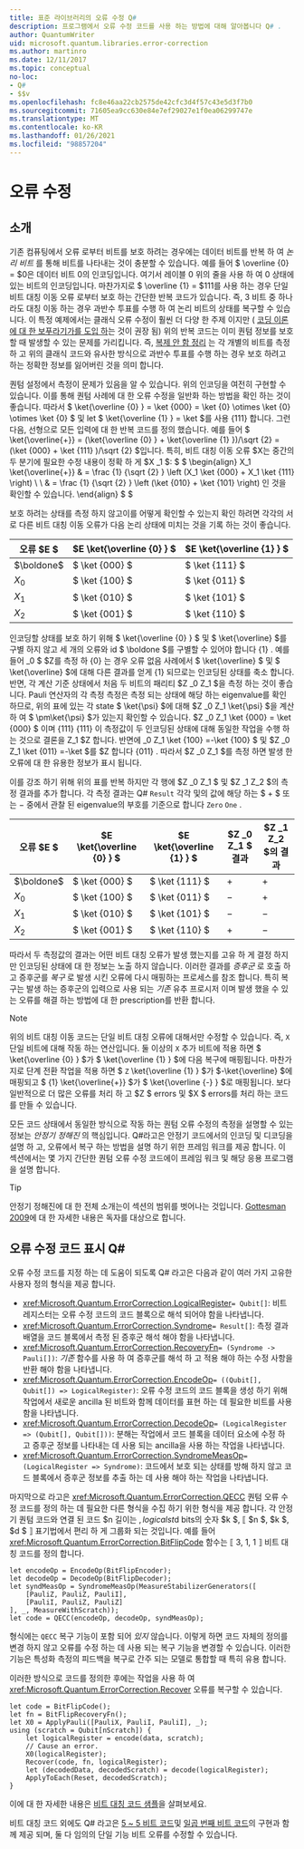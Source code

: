 ```yaml
---
title: 표준 라이브러리의 오류 수정 Q#
description: 프로그램에서 오류 수정 코드를 사용 하는 방법에 대해 알아봅니다 Q# .
author: QuantumWriter
uid: microsoft.quantum.libraries.error-correction
ms.author: martinro
ms.date: 12/11/2017
ms.topic: conceptual
no-loc:
- Q#
- $$v
ms.openlocfilehash: fc8e46aa22cb2575de42cfc3d4f57c43e5d3f7b0
ms.sourcegitcommit: 71605ea9cc630e84e7ef29027e1f0ea06299747e
ms.translationtype: MT
ms.contentlocale: ko-KR
ms.lasthandoff: 01/26/2021
ms.locfileid: "98857204"
---
```

# <a name="error-correction"></a>오류 수정 #

## <a name="introduction"></a>소개 ##

기존 컴퓨팅에서 오류 로부터 비트를 보호 하려는 경우에는 데이터 비트를 반복 하 여 *논리 비트* 를 통해 비트를 나타내는 것이 충분할 수 있습니다.
예를 들어 $ \overline {0} = $0은 데이터 비트 0의 인코딩입니다. 여기서 레이블 0 위의 줄을 사용 하 여 0 상태에 있는 비트의 인코딩입니다.
마찬가지로 $ \overline {1} = $111를 사용 하는 경우 단일 비트 대칭 이동 오류 로부터 보호 하는 간단한 반복 코드가 있습니다.
즉, 3 비트 중 하나라도 대칭 이동 하는 경우 과반수 투표를 수행 하 여 논리 비트의 상태를 복구할 수 있습니다.
이 특정 예제에서는 클래식 오류 수정이 훨씬 더 다양 한 주제 이지만 ( [코딩 이론에 대 한 보푸라기가를 도입 하](https://www.springer.com/us/book/9783540641339)는 것이 권장 됨) 위의 반복 코드는 이미 퀀텀 정보를 보호할 때 발생할 수 있는 문제를 가리킵니다.
즉, [복제 안 함 정리](xref:microsoft.quantum.concepts.pauli#the-no-cloning-theorem) 는 각 개별의 비트를 측정 하 고 위의 클래식 코드와 유사한 방식으로 과반수 투표를 수행 하는 경우 보호 하려고 하는 정확한 정보를 잃어버린 것을 의미 합니다.

퀀텀 설정에서 측정이 문제가 있음을 알 수 있습니다. 위의 인코딩을 여전히 구현할 수 있습니다.
이를 통해 퀀텀 사례에 대 한 오류 수정을 일반화 하는 방법을 확인 하는 것이 좋습니다.
따라서 $ \ket{\overline {0} } = \ket {000} = \ket {0} \otimes \ket {0} \otimes \ket {0} $ 및 let $ \ket{\overline {1} } = \ket $를 사용 {111} 합니다.
그런 다음, 선형으로 모든 입력에 대 한 반복 코드를 정의 했습니다. 예를 들어 $ \ket{\overline{+}} = (\ket{\overline {0} } + \ket{\overline {1} })/\sqrt {2} = (\ket {000} + \ket {111} )/\sqrt {2} $입니다.
특히, 비트 대칭 이동 오류 $X는 중간의 두 분기에 필요한 수정 내용이 정확 하 게 $X _1 $: $ $ \begin{align} X_1 \ket{\overline{+}} & = \frac {1} {\sqrt {2} } \left (X_1 \ket {000} + X_1 \ket {111} \right) \\ \\ & = \frac {1} {\sqrt {2} } \left (\ket {010} + \ket {101} \right) 인 것을 확인할 수 있습니다.
\end{align} $ $

보호 하려는 상태를 측정 하지 않고이를 어떻게 확인할 수 있는지 확인 하려면 각각의 서로 다른 비트 대칭 이동 오류가 다음 논리 상태에 미치는 것을 기록 하는 것이 좋습니다.

| 오류 $E $ | $E \ket{\overline {0} } $ | $E \ket{\overline {1} } $ |
| --- | --- | --- |
| $\boldone$ | $ \ket {000} $ | $ \ket {111} $ |
| $X_0$ | $ \ket {100} $ | $ \ket {011} $ |
| $X_1$ | $ \ket {010} $ | $ \ket {101} $ |
| $X_2$ | $ \ket {001} $ | $ \ket {110} $ |

인코딩할 상태를 보호 하기 위해 $ \ket{\overline {0} } $ 및 $ \ket{\overline} $를 구별 하지 않고 세 개의 오류와 id $ \boldone $를 구별할 수 있어야 합니다 {1} .
예를 들어 _0 $ $Z를 측정 하 {0} 는 경우 오류 없음 사례에서 $ \ket{\overline} $ 및 $ \ket{\overline} $에 대해 다른 결과를 얻게 {1} 되므로는 인코딩된 상태를 축소 합니다.
반면, 각 계산 기준 상태에서 처음 두 비트의 패리티 $Z _0 Z_1 $을 측정 하는 것이 좋습니다.
Pauli 연산자의 각 측정 측정은 측정 되는 상태에 해당 하는 eigenvalue를 확인 하므로, 위의 표에 있는 각 state $ \ket{\psi} $에 대해 $Z _0 Z_1 \ket{\psi} $을 계산 하 여 $ \pm\ket{\psi} $가 있는지 확인할 수 있습니다.
$Z _0 Z_1 \ket {000} = \ket {000} $ 이며 {111} {111} 이 측정값이 두 인코딩된 상태에 대해 동일한 작업을 수행 하는 것으로 결론을 Z_1 $Z 합니다.
반면에 _0 Z_1 \ket {100} =-\ket {100} $ 및 $Z _0 Z_1 \ket {011} =-\ket $를 $Z 합니다 {011} . 따라서 $Z _0 Z_1 $를 측정 하면 발생 한 오류에 대 한 유용한 정보가 표시 됩니다.

이를 강조 하기 위해 위의 표를 반복 하지만 각 행에 $Z _0 Z_1 $ 및 $Z _1 Z_2 $의 측정 결과를 추가 합니다.
각 측정 결과는 Q# `Result` 각각 및의 값에 해당 하는 $ + $ 또는 $-$ 중에서 관찰 된 eigenvalue의 부호를 기준으로 합니다 `Zero` `One` .

| 오류 $E $ | $E \ket{\overline {0} } $ | $E \ket{\overline {1} } $ | $Z _0 Z_1 $ 결과 | $Z _1 Z_2 $의 결과 |
| --- | --- | --- | --- | --- |
| $\boldone$ | $ \ket {000} $ | $ \ket {111} $ | $+$ | $+$ |
| $X_0$ | $ \ket {100} $ | $ \ket {011} $ | $-$ | $+$ |
| $X_1$ | $ \ket {010} $ | $ \ket {101} $ | $-$ | $-$ |
| $X_2$ | $ \ket {001} $ | $ \ket {110} $ | $+$ | $-$ |

따라서 두 측정값의 결과는 어떤 비트 대칭 오류가 발생 했는지를 고유 하 게 결정 하지만 인코딩된 상태에 대 한 정보는 노출 하지 않습니다.
이러한 결과를 *증후군* 로 호출 하 고 증후군를 *복구* 로 발생 시킨 오류에 다시 매핑하는 프로세스를 참조 합니다.
특히 복구는 발생 하는 증후군의 입력으로 사용 되는 *기존* 유추 프로시저 이며 발생 했을 수 있는 오류를 해결 하는 방법에 대 한 prescription를 반환 합니다.

> [!NOTE]
> 위의 비트 대칭 이동 코드는 단일 비트 대칭 오류에 대해서만 수정할 수 있습니다. 즉, `X` 단일 비트에 대해 작동 하는 연산입니다.
> 둘 이상의 `X` 추가 비트에 적용 하면 $ \ket{\overline {0} } $가 $ \ket{\overline {1} } $에 다음 복구에 매핑됩니다.
> 마찬가지로 단계 전환 작업을 적용 하면 $ `Z` \ket{\overline {1} } $가 $-\ket{\overline} $에 매핑되고 $ {1} \ket{\overline{+}} $가 $ \ket{\overline {-} } $로 매핑됩니다.
> 보다 일반적으로 더 많은 오류를 처리 하 고 $Z $ errors 및 $X $ errors를 처리 하는 코드를 만들 수 있습니다.

모든 코드 상태에서 동일한 방식으로 작동 하는 퀀텀 오류 수정의 측정을 설명할 수 있는 정보는 *안정기 정해진* 의 핵심입니다.
Q#라고은 안정기 코드에서의 인코딩 및 디코딩을 설명 하 고, 오류에서 복구 하는 방법을 설명 하기 위한 프레임 워크를 제공 합니다.
이 섹션에서는 몇 가지 간단한 퀀텀 오류 수정 코드에이 프레임 워크 및 해당 응용 프로그램을 설명 합니다.

> [!TIP]
> 안정기 정해진에 대 한 전체 소개는이 섹션의 범위를 벗어나는 것입니다.
> [Gottesman 2009](https://arxiv.org/abs/0904.2557)에 대 한 자세한 내용은 독자를 대상으로 합니다.

## <a name="representing-error-correcting-codes-in-no-locq"></a>오류 수정 코드 표시 Q# ##

오류 수정 코드를 지정 하는 데 도움이 되도록 Q# 라고은 다음과 같이 여러 가지 고유한 사용자 정의 형식을 제공 합니다.

- <xref:Microsoft.Quantum.ErrorCorrection.LogicalRegister>`= Qubit[]`: 비트 레지스터는 오류 수정 코드의 코드 블록으로 해석 되어야 함을 나타냅니다.
- <xref:Microsoft.Quantum.ErrorCorrection.Syndrome>`= Result[]`: 측정 결과 배열을 코드 블록에서 측정 된 증후군 해석 해야 함을 나타냅니다.
- <xref:Microsoft.Quantum.ErrorCorrection.RecoveryFn>`= (Syndrome -> Pauli[])`: *기존* 함수를 사용 하 여 증후군를 해석 하 고 적용 해야 하는 수정 사항을 반환 해야 함을 나타냅니다.
- <xref:Microsoft.Quantum.ErrorCorrection.EncodeOp>`= ((Qubit[], Qubit[]) => LogicalRegister)`: 오류 수정 코드의 코드 블록을 생성 하기 위해 작업에서 새로운 ancilla 된 비트와 함께 데이터를 표현 하는 데 필요한 비트를 사용 함을 나타냅니다.
- <xref:Microsoft.Quantum.ErrorCorrection.DecodeOp>`= (LogicalRegister => (Qubit[], Qubit[]))`: 분해는 작업에서 코드 블록을 데이터 요소에 수정 하 고 증후군 정보를 나타내는 데 사용 되는 ancilla을 사용 하는 작업을 나타냅니다.
- <xref:Microsoft.Quantum.ErrorCorrection.SyndromeMeasOp>`= (LogicalRegister => Syndrome)`: 코드에서 보호 되는 상태를 방해 하지 않고 코드 블록에서 증후군 정보를 추출 하는 데 사용 해야 하는 작업을 나타냅니다.

마지막으로 라고은 <xref:Microsoft.Quantum.ErrorCorrection.QECC> 퀀텀 오류 수정 코드를 정의 하는 데 필요한 다른 형식을 수집 하기 위한 형식을 제공 합니다. 각 안정기 퀀텀 코드와 연결 된 코드 $n 길이는 $, logical st$d bits의 숫자 $k $, ⟦ $n $, $k $, $d $ ⟧ 표기법에서 편리 하 게 그룹화 되는 것입니다. 예를 들어 <xref:Microsoft.Quantum.ErrorCorrection.BitFlipCode> 함수는 ⟦ 3, 1, 1 ⟧ 비트 대칭 코드를 정의 합니다.

```qsharp
let encodeOp = EncodeOp(BitFlipEncoder);
let decodeOp = DecodeOp(BitFlipDecoder);
let syndMeasOp = SyndromeMeasOp(MeasureStabilizerGenerators([
    [PauliZ, PauliZ, PauliI],
    [PauliI, PauliZ, PauliZ]
], _, MeasureWithScratch));
let code = QECC(encodeOp, decodeOp, syndMeasOp);
```

형식에는 `QECC` 복구 기능이 포함 되어 *있지* 않습니다.
이렇게 하면 코드 자체의 정의를 변경 하지 않고 오류를 수정 하는 데 사용 되는 복구 기능을 변경할 수 있습니다. 이러한 기능은 특성화 측정의 피드백을 복구로 간주 되는 모델로 통합할 때 특히 유용 합니다.

이러한 방식으로 코드를 정의한 후에는 작업을 사용 하 여 <xref:Microsoft.Quantum.ErrorCorrection.Recover> 오류를 복구할 수 있습니다.

```qsharp
let code = BitFlipCode();
let fn = BitFlipRecoveryFn();
let X0 = ApplyPauli([PauliX, PauliI, PauliI], _);
using (scratch = Qubit[nScratch]) {
    let logicalRegister = encode(data, scratch);
    // Cause an error.
    X0(logicalRegister);
    Recover(code, fn, logicalRegister);
    let (decodedData, decodedScratch) = decode(logicalRegister);
    ApplyToEach(Reset, decodedScratch);
}
```

이에 대 한 자세한 내용은 [비트 대칭 코드 샘플](https://github.com/microsoft/Quantum/tree/main/samples/error-correction/bit-flip-code)을 살펴보세요.

비트 대칭 코드 외에도 Q# 라고은 [5 ~ 5 비트 코드](https://arxiv.org/abs/quant-ph/9602019)및 [일곱 번째 비트 코드](https://arxiv.org/abs/quant-ph/9705052)의 구현과 함께 제공 되며, 둘 다 임의의 단일 기능 비트 오류를 수정할 수 있습니다.
